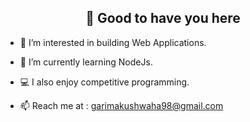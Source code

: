 <h2 align="center">
  👋 Good to have you here
</h2>

- 👀 I’m interested in building Web Applications.
 
- 🌱 I’m currently learning NodeJs.
 
- 💻 I also enjoy competitive programming.

- 📫 Reach me at :
     garimakushwaha98@gmail.com

